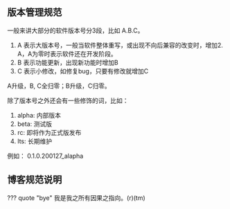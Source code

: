 ## 版本管理规范
一般来讲大部分的软件版本号分3段，比如 A.B.C。

1. A 表示大版本号，一般当软件整体重写，或出现不向后兼容的改变时，增加2. A，A为零时表示软件还在开发阶段。
3. B 表示功能更新，出现新功能时增加B
4. C 表示小修改，如修复bug，只要有修改就增加C

A升级，B, C全归零；B升级，C归零。

除了版本号之外还会有一些修饰的词，比如：

1. alpha: 内部版本
2. beta: 测试版
3. rc: 即将作为正式版发布
4. lts: 长期维护

例如：
0.1.0.200127_alapha

## 博客规范说明


??? quote "bye"
    我是我之所有因果之指向。(r)(tm)